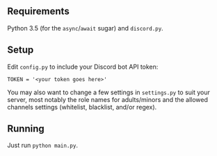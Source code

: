 ## Requirements

Python 3.5 (for the `async`/`await` sugar) and `discord.py`.

## Setup

Edit `config.py` to include your Discord bot API token:

```
TOKEN = '<your token goes here>'
```

You may also want to change a few settings in `settings.py` to suit
your server, most notably the role names for adults/minors and the
allowed channels settings (whitelist, blacklist, and/or regex).

## Running

Just run `python main.py`.
